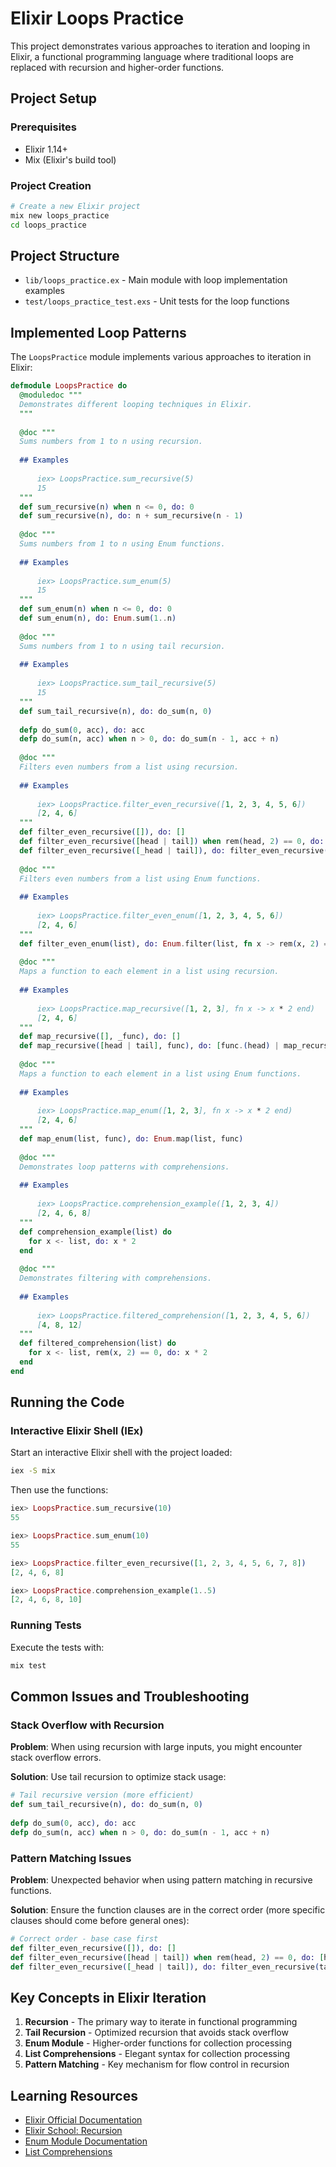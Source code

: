 # Elixir Loops Practice

This project demonstrates various approaches to iteration and looping in Elixir, a functional programming language where traditional loops are replaced with recursion and higher-order functions.

## Project Setup

### Prerequisites
- Elixir 1.14+
- Mix (Elixir's build tool)

### Project Creation

```bash
# Create a new Elixir project
mix new loops_practice
cd loops_practice
```

## Project Structure

- `lib/loops_practice.ex` - Main module with loop implementation examples
- `test/loops_practice_test.exs` - Unit tests for the loop functions

## Implemented Loop Patterns

The `LoopsPractice` module implements various approaches to iteration in Elixir:

```elixir
defmodule LoopsPractice do
  @moduledoc """
  Demonstrates different looping techniques in Elixir.
  """
  
  @doc """
  Sums numbers from 1 to n using recursion.
  
  ## Examples
  
      iex> LoopsPractice.sum_recursive(5)
      15
  """
  def sum_recursive(n) when n <= 0, do: 0
  def sum_recursive(n), do: n + sum_recursive(n - 1)
  
  @doc """
  Sums numbers from 1 to n using Enum functions.
  
  ## Examples
  
      iex> LoopsPractice.sum_enum(5)
      15
  """
  def sum_enum(n) when n <= 0, do: 0
  def sum_enum(n), do: Enum.sum(1..n)
  
  @doc """
  Sums numbers from 1 to n using tail recursion.
  
  ## Examples
  
      iex> LoopsPractice.sum_tail_recursive(5)
      15
  """
  def sum_tail_recursive(n), do: do_sum(n, 0)
  
  defp do_sum(0, acc), do: acc
  defp do_sum(n, acc) when n > 0, do: do_sum(n - 1, acc + n)
  
  @doc """
  Filters even numbers from a list using recursion.
  
  ## Examples
  
      iex> LoopsPractice.filter_even_recursive([1, 2, 3, 4, 5, 6])
      [2, 4, 6]
  """
  def filter_even_recursive([]), do: []
  def filter_even_recursive([head | tail]) when rem(head, 2) == 0, do: [head | filter_even_recursive(tail)]
  def filter_even_recursive([_head | tail]), do: filter_even_recursive(tail)
  
  @doc """
  Filters even numbers from a list using Enum functions.
  
  ## Examples
  
      iex> LoopsPractice.filter_even_enum([1, 2, 3, 4, 5, 6])
      [2, 4, 6]
  """
  def filter_even_enum(list), do: Enum.filter(list, fn x -> rem(x, 2) == 0 end)
  
  @doc """
  Maps a function to each element in a list using recursion.
  
  ## Examples
  
      iex> LoopsPractice.map_recursive([1, 2, 3], fn x -> x * 2 end)
      [2, 4, 6]
  """
  def map_recursive([], _func), do: []
  def map_recursive([head | tail], func), do: [func.(head) | map_recursive(tail, func)]
  
  @doc """
  Maps a function to each element in a list using Enum functions.
  
  ## Examples
  
      iex> LoopsPractice.map_enum([1, 2, 3], fn x -> x * 2 end)
      [2, 4, 6]
  """
  def map_enum(list, func), do: Enum.map(list, func)
  
  @doc """
  Demonstrates loop patterns with comprehensions.
  
  ## Examples
  
      iex> LoopsPractice.comprehension_example([1, 2, 3, 4])
      [2, 4, 6, 8]
  """
  def comprehension_example(list) do
    for x <- list, do: x * 2
  end
  
  @doc """
  Demonstrates filtering with comprehensions.
  
  ## Examples
  
      iex> LoopsPractice.filtered_comprehension([1, 2, 3, 4, 5, 6])
      [4, 8, 12]
  """
  def filtered_comprehension(list) do
    for x <- list, rem(x, 2) == 0, do: x * 2
  end
end
```

## Running the Code

### Interactive Elixir Shell (IEx)

Start an interactive Elixir shell with the project loaded:

```bash
iex -S mix
```

Then use the functions:

```elixir
iex> LoopsPractice.sum_recursive(10)
55

iex> LoopsPractice.sum_enum(10)
55

iex> LoopsPractice.filter_even_recursive([1, 2, 3, 4, 5, 6, 7, 8])
[2, 4, 6, 8]

iex> LoopsPractice.comprehension_example(1..5)
[2, 4, 6, 8, 10]
```

### Running Tests

Execute the tests with:

```bash
mix test
```

## Common Issues and Troubleshooting

### Stack Overflow with Recursion

**Problem**: When using recursion with large inputs, you might encounter stack overflow errors.

**Solution**: Use tail recursion to optimize stack usage:

```elixir
# Tail recursive version (more efficient)
def sum_tail_recursive(n), do: do_sum(n, 0)
  
defp do_sum(0, acc), do: acc
defp do_sum(n, acc) when n > 0, do: do_sum(n - 1, acc + n)
```

### Pattern Matching Issues

**Problem**: Unexpected behavior when using pattern matching in recursive functions.

**Solution**: Ensure the function clauses are in the correct order (more specific clauses should come before general ones):

```elixir
# Correct order - base case first
def filter_even_recursive([]), do: []
def filter_even_recursive([head | tail]) when rem(head, 2) == 0, do: [head | filter_even_recursive(tail)]
def filter_even_recursive([_head | tail]), do: filter_even_recursive(tail)
```

## Key Concepts in Elixir Iteration

1. **Recursion** - The primary way to iterate in functional programming
2. **Tail Recursion** - Optimized recursion that avoids stack overflow
3. **Enum Module** - Higher-order functions for collection processing
4. **List Comprehensions** - Elegant syntax for collection processing
5. **Pattern Matching** - Key mechanism for flow control in recursion

## Learning Resources

- [Elixir Official Documentation](https://elixir-lang.org/docs.html)
- [Elixir School: Recursion](https://elixirschool.com/en/lessons/basics/functions#recursion-5)
- [Enum Module Documentation](https://hexdocs.pm/elixir/Enum.html)
- [List Comprehensions](https://elixir-lang.org/getting-started/comprehensions.html)

